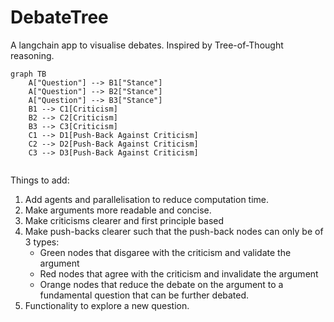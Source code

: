 # DebateTree
A langchain app to visualise debates. Inspired by Tree-of-Thought reasoning.

```mermaid
graph TB
    A["Question"] --> B1["Stance"]
    A["Question"] --> B2["Stance"]
    A["Question"] --> B3["Stance"]
    B1 --> C1[Criticism]
    B2 --> C2[Criticism]
    B3 --> C3[Criticism]
    C1 --> D1[Push-Back Against Criticism]
    C2 --> D2[Push-Back Against Criticism]
    C3 --> D3[Push-Back Against Criticism]
    
```
Things to add:

1) Add agents and parallelisation to reduce computation time.
2) Make arguments more readable and concise.
3) Make criticisms clearer and first principle based
4) Make push-backs clearer such that the push-back nodes can only be of 3 types:
   - Green nodes that disgaree with the criticism and validate the argument
   - Red nodes that agree with the criticism and invalidate the argument
   - Orange nodes that reduce the debate on the argument to a fundamental question that can be further debated.
5) Functionality to explore a new question.
